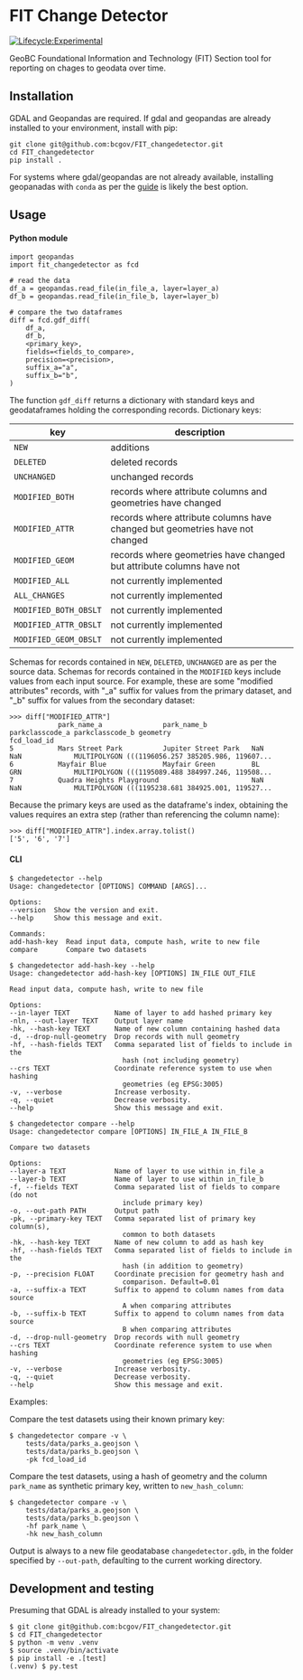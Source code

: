 # FIT Change Detector

[![Lifecycle:Experimental](https://img.shields.io/badge/Lifecycle-Experimental-339999)](https://github.com/bcgov/repomountie/blob/master/doc/lifecycle-badges.md)

GeoBC Foundational Information and Technology (FIT) Section tool for reporting on chages to geodata over time.

## Installation

GDAL and Geopandas are required. If gdal and geopandas are already installed to your environment, install with pip:

    git clone git@github.com:bcgov/FIT_changedetector.git
    cd FIT_changedetector
    pip install .

For systems where gdal/geopandas are not already available, installing geopanadas with `conda` as per the [guide](https://geopandas.org/en/stable/getting_started/install.html#creating-a-new-environment) is likely the best option.


## Usage

#### Python module

    import geopandas
    import fit_changedetector as fcd

    # read the data
    df_a = geopandas.read_file(in_file_a, layer=layer_a)
    df_b = geopandas.read_file(in_file_b, layer=layer_b)

    # compare the two dataframes
    diff = fcd.gdf_diff(
        df_a,
        df_b,
        <primary_key>,
        fields=<fields_to_compare>,
        precision=<precision>,
        suffix_a="a",
        suffix_b="b",
    )

The function `gdf_diff` returns a dictionary with standard keys and geodataframes holding the corresponding records.
Dictionary keys:

| key | description |
|-----|-------------|
| `NEW` | additions |
| `DELETED` | deleted records |
| `UNCHANGED` | unchanged records |
| `MODIFIED_BOTH` | records where attribute columns and geometries have changed |
| `MODIFIED_ATTR` | records where attribute columns have changed but geometries have not changed |
| `MODIFIED_GEOM` | records where geometries have changed but attribute columns have not |
| `MODIFIED_ALL` |                    not currently implemented |
| `ALL_CHANGES` |                     not currently implemented |
| `MODIFIED_BOTH_OBSLT` |             not currently implemented |
| `MODIFIED_ATTR_OBSLT` |             not currently implemented |
| `MODIFIED_GEOM_OBSLT` |             not currently implemented |


Schemas for records contained in `NEW`, `DELETED`, `UNCHANGED` are as per the source data.
Schemas for records contained in the `MODIFIED` keys include values from each input source.  For example, these are 
some "modified attributes" records, with "_a" suffix for values from the primary dataset, and "_b" suffix for values 
from the secondary dataset:

    >>> diff["MODIFIED_ATTR"]
                park_name_a               park_name_b           parkclasscode_a parkclasscode_b geometry
    fcd_load_id                                                                                                                                                             
    5           Mars Street Park          Jupiter Street Park   NaN             NaN             MULTIPOLYGON (((1196056.257 385205.986, 119607...
    6           Mayfair Blue              Mayfair Green         BL              GRN             MULTIPOLYGON (((1195089.488 384997.246, 119508...
    7           Quadra Heights Playground                       NaN             NaN             MULTIPOLYGON (((1195238.681 384925.001, 119527...

Because the primary keys are used as the dataframe's index, obtaining the values requires an extra step (rather than referencing the column name):

    >>> diff["MODIFIED_ATTR"].index.array.tolist()
    ['5', '6', '7']


#### CLI

    $ changedetector --help
    Usage: changedetector [OPTIONS] COMMAND [ARGS]...

    Options:
    --version  Show the version and exit.
    --help     Show this message and exit.

    Commands:
    add-hash-key  Read input data, compute hash, write to new file
    compare       Compare two datasets

    $ changedetector add-hash-key --help
    Usage: changedetector add-hash-key [OPTIONS] IN_FILE OUT_FILE

    Read input data, compute hash, write to new file

    Options:
    --in-layer TEXT           Name of layer to add hashed primary key
    -nln, --out-layer TEXT    Output layer name
    -hk, --hash-key TEXT      Name of new column containing hashed data
    -d, --drop-null-geometry  Drop records with null geometry
    -hf, --hash-fields TEXT   Comma separated list of fields to include in the
                                hash (not including geometry)
    --crs TEXT                Coordinate reference system to use when hashing
                                geometries (eg EPSG:3005)
    -v, --verbose             Increase verbosity.
    -q, --quiet               Decrease verbosity.
    --help                    Show this message and exit.

    $ changedetector compare --help
    Usage: changedetector compare [OPTIONS] IN_FILE_A IN_FILE_B

    Compare two datasets

    Options:
    --layer-a TEXT            Name of layer to use within in_file_a
    --layer-b TEXT            Name of layer to use within in_file_b
    -f, --fields TEXT         Comma separated list of fields to compare (do not
                                include primary key)
    -o, --out-path PATH       Output path
    -pk, --primary-key TEXT   Comma separated list of primary key column(s),
                                common to both datasets
    -hk, --hash-key TEXT      Name of new column to add as hash key
    -hf, --hash-fields TEXT   Comma separated list of fields to include in the
                                hash (in addition to geometry)
    -p, --precision FLOAT     Coordinate precision for geometry hash and
                                comparison. Default=0.01
    -a, --suffix-a TEXT       Suffix to append to column names from data source
                                A when comparing attributes
    -b, --suffix-b TEXT       Suffix to append to column names from data source
                                B when comparing attributes
    -d, --drop-null-geometry  Drop records with null geometry
    --crs TEXT                Coordinate reference system to use when hashing
                                geometries (eg EPSG:3005)
    -v, --verbose             Increase verbosity.
    -q, --quiet               Decrease verbosity.
    --help                    Show this message and exit.

Examples:

Compare the test datasets using their known primary key:

    $ changedetector compare -v \
        tests/data/parks_a.geojson \
        tests/data/parks_b.geojson \
        -pk fcd_load_id 

Compare the test datasets, using a hash of geometry and the column `park_name` as synthetic primary key, 
written to `new_hash_column`:

    $ changedetector compare -v \
        tests/data/parks_a.geojson \
        tests/data/parks_b.geojson \
        -hf park_name \
        -hk new_hash_column

Output is always to a new file geodatabase `changedetector.gdb`, in the folder specified by `--out-path`, 
defaulting to the current working directory.

## Development and testing

Presuming that GDAL is already installed to your system:

    $ git clone git@github.com:bcgov/FIT_changedetector.git
    $ cd FIT_changedetector
    $ python -m venv .venv
    $ source .venv/bin/activate
    $ pip install -e .[test]
    (.venv) $ py.test